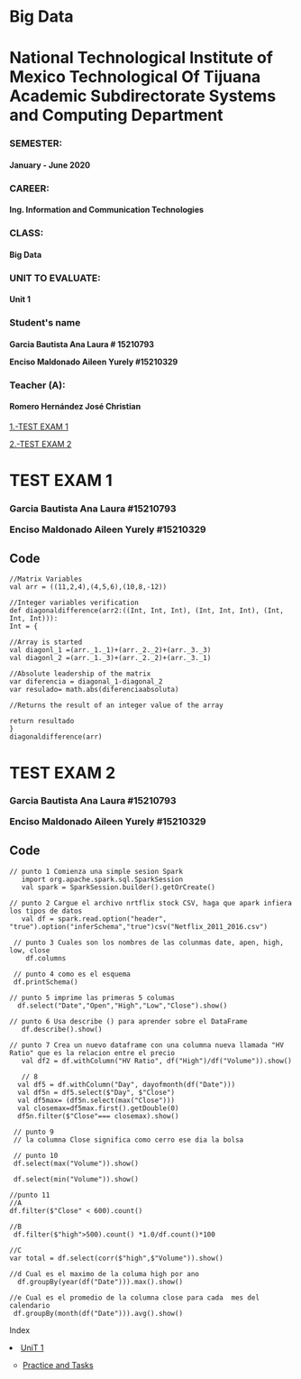 # Big Data

<H1 aling="center"> 
National Technological Institute of Mexico Technological Of Tijuana
Academic Subdirectorate
Systems and Computing Department</H1>

<H3 aling="center">SEMESTER:</H3><H4 aling="center">January - June 2020</H4>
<H3 aling="center">CAREER:</H3>
<H4 aling="center">Ing. Information and Communication Technologies</H4>
<H3 aling="center">CLASS:</H3>
<H4 aling="center">Big Data</H4>
<H3 aling="center">UNIT TO EVALUATE:</H3>
<H4 aling="center">Unit 1</H4>
<H3 aling="center">Student's name</H3>
<H4 aling="center">
 Garcia Bautista Ana Laura # 15210793 

 Enciso Maldonado Aileen Yurely #15210329</H4> 

<H3 aling="center">Teacher (A):</H3>
<H4 aling="center">Romero Hernández José Christian </H4>


[1.-TEST EXAM 1](#TEST-EXAM-1)

[2.-TEST EXAM 2](#TEST-EXAM-2)


 # TEST EXAM 1
   
  <H3 aling="center"> 
  Garcia Bautista Ana Laura #15210793
  
  Enciso Maldonado Aileen Yurely #15210329</H3>
  
  <h2> Code </h2>
  
    //Matrix Variables
    val arr = ((11,2,4),(4,5,6),(10,8,-12))
 
    //Integer variables verification
    def diagonaldifference(arr2:((Int, Int, Int), (Int, Int, Int), (Int, Int, Int))): 
    Int = {
 
    //Array is started
    val diagonl_1 =(arr._1._1)+(arr._2._2)+(arr._3._3)
    val diagonl_2 =(arr._1._3)+(arr._2._2)+(arr._3._1)
 
    //Absolute leadership of the matrix
    var diferencia = diagonal_1-diagonal_2
    var resulado= math.abs(diferenciaabsoluta)
 
    //Returns the result of an integer value of the array

    return resultado
    }
    diagonaldifference(arr)
    
 # TEST EXAM 2
   
<H3 aling="center"> 
  Garcia Bautista Ana Laura #15210793
  
  Enciso Maldonado Aileen Yurely #15210329</H3>
  
 <h2> Code </h2>
 
    // punto 1 Comienza una simple sesion Spark
       import org.apache.spark.sql.SparkSession 
       val spark = SparkSession.builder().getOrCreate()

    // punto 2 Cargue el archivo nrtflix stock CSV, haga que apark infiera los tipos de datos
       val df = spark.read.option("header", "true").option("inferSchema","true")csv("Netflix_2011_2016.csv") 

     // punto 3 Cuales son los nombres de las colunmas date, apen, high, low, close
        df.columns

     // punto 4 como es el esquema
     df.printSchema() 

    // punto 5 imprime las primeras 5 columas
      df.select("Date","Open","High","Low","Close").show()

    // punto 6 Usa describe () para aprender sobre el DataFrame
       df.describe().show()

    // punto 7 Crea un nuevo dataframe con una columna nueva llamada "HV Ratio" que es la relacion entre el precio 
       val df2 = df.withColumn("HV Ratio", df("High")/df("Volume")).show()
 
       // 8
      val df5 = df.withColumn("Day", dayofmonth(df("Date")))
      val df5n = df5.select($"Day", $"Close")
      val df5max= (df5n.select(max("Close")))
      val closemax=df5max.first().getDouble(0)
      df5n.filter($"Close"=== closemax).show()

     // punto 9
     // la columna Close significa como cerro ese dia la bolsa

     // punto 10
     df.select(max("Volume")).show()

     df.select(min("Volume")).show()

    //punto 11
    //A
    df.filter($"Close" < 600).count()

    //B
     df.filter($"high">500).count() *1.0/df.count()*100

    //C
    var total = df.select(corr($"high",$"Volume")).show()

    //d Cual es el maximo de la columa high por ano
      df.groupBy(year(df("Date"))).max().show()

    //e Cual es el promedio de la columna close para cada  mes del calendario
     df.groupBy(month(df("Date"))).avg().show()



<p> Index </p>
           
 <li type="type="square""><a href="https://github.com/anagarciabautista/DatosMasivos/tree/Unidad_1" target="_blank">UniT 1</a></li>
   <ul>
  
  <li type="circle"><a href="https://github.com/anagarciabautista/DatosMasivos/tree/Unidad_1/Practica_tareas" target="_blank">
Practice and Tasks</a>  </li>
 
 </u>
